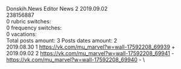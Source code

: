 Donskih.News	Editor News 2 2019.09.02\
238156887\
0 rubric switches:\
0 frequency switches:\
0 vacations:\
Total posts amount: 3	Posts dates amount: 2\
2019.08.30 1 https://vk.com/mu_marvel?w=wall-17592208_69939 + \
2019.09.02 2 https://vk.com/mu_marvel?w=wall-17592208_69941 - https://vk.com/mu_marvel?w=wall-17592208_69940 - \
